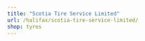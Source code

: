 ```yaml
---
title: "Scotia Tire Service Limited"
url: /halifax/scotia-tire-service-limited/
shop: tyres
---
```

